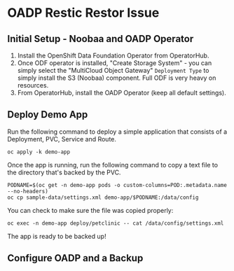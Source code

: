 # OADP Restic Restor Issue

## Initial Setup - Noobaa and OADP Operator

1. Install the OpenShift Data Foundation Operator from OperatorHub.
2. Once ODF operator is installed, "Create Storage System" - you can simply select the "MultiCloud Object Gateway" `Deployment Type` to simply install the S3 (Noobaa) component.  Full ODF is very heavy on resources.
3. From OperatorHub, install the OADP Operator (keep all default settings).

## Deploy Demo App

Run the following command to deploy a simple application that consists of a Deployment, PVC, Service and Route.

```
oc apply -k demo-app
```

Once the app is running, run the following command to copy a text file to the directory that's backed by the PVC.

```
PODNAME=$(oc get -n demo-app pods -o custom-columns=POD:.metadata.name --no-headers)
oc cp sample-data/settings.xml demo-app/$PODNAME:/data/config
```

You can check to make sure the file was copied properly:

```
oc exec -n demo-app deploy/petclinic -- cat /data/config/settings.xml
```

The app is ready to be backed up!

## Configure OADP and a Backup

